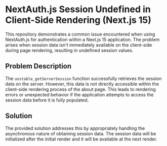 # NextAuth.js Session Undefined in Client-Side Rendering (Next.js 15)

This repository demonstrates a common issue encountered when using NextAuth.js for authentication within a Next.js 15 application.  The problem arises when session data isn't immediately available on the client-side during page rendering, resulting in undefined session values.

## Problem Description

The `unstable_getServerSession` function successfully retrieves the session data on the server. However, this data is not directly accessible within the client-side rendering process of the about page.  This leads to rendering errors or unexpected behavior if the application attempts to access the session data before it is fully populated.

## Solution

The provided solution addresses this by appropriately handling the asynchronous nature of obtaining session data.  The session data will be initialized after the initial render and it will be available at the next render.